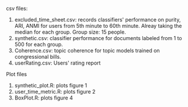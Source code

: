 csv files: 
1. excluded_time_sheet.csv: records classifiers' performance on purity, ARI, ANMI for users from 5th minute to 60th minute. Alreay taking the median for each group. Group size: 15 people.
2. synthetic.csv: classifier performance for documents labeled from 1 to 500 for each group.
3. Coherence.csv: topic coherence for topic models trained on congressional bills.
4. userRating.csv: Users' rating report

Plot files
1. synthetic_plot.R: plots figure 1
2. user_time_metric.R: plots figure 2
3. BoxPlot.R: plots figure 4


